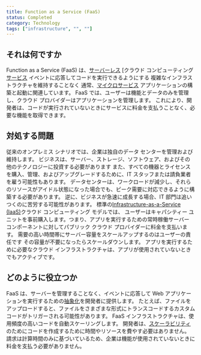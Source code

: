 ```yaml
---
title: Function as a Service (FaaS)
status: Completed
category: Technology
tags: ["infrastructure", "", ""]
---
```


## それは何ですか

Function as a Service (FaaS) は、[サーバーレス](/serverless/) [クラウド コンピューティング<x id="4 "/> [サービス](/service/)
イベントに応答してコードを実行できるようにする
複雑なインフラストラクチャを維持することなく
通常、[マイクロサービス](/microservices/) アプリケーションの構築と起動に関連しています。
FaaS では、ユーザーは機能とデータのみを管理し、クラウド プロバイダーはアプリケーションを管理します。
これにより、開発者は、コードが実行されていないときにサービスに料金を支払うことなく、必要な機能を取得できます。

## 対処する問題

従来のオンプレミス シナリオでは、企業は独自のデータ センターを管理および維持します。
ビジネスは、サーバー、ストレージ、ソフトウェア、およびその他のテクノロジーに投資する必要があります
また、すべての機器とライセンスを購入、管理、およびアップグレードするために、IT スタッフまたは請負業者を雇う可能性もあります。
データセンターは、ワークロードが減少し、それらのリソースがアイドル状態になった場合でも、ピーク需要に対応できるように構築する必要があります。
逆に、ビジネスが急速に成長する場合、IT 部門は追いつくのに苦労する可能性があります。
標準の[Infrastructure-as-a-Service (IaaS)](/infrastructure-as-a-service/)クラウド コンピューティング モデルでは、
ユーザーはキャパシティー ユニットを事前購入します。つまり、アプリを実行するための常時稼働サーバー コンポーネントに対してパブリック クラウド プロバイダーに料金を支払います。
需要の高い時間帯にサーバー容量をスケールアップするのはユーザーの責任です
その容量が不要になったらスケールダウンします。
アプリを実行するために必要なクラウド インフラストラクチャは、アプリが使用されていないときでもアクティブです。

## どのように役立つか

FaaS は、サーバーを管理することなく、イベントに応答して Web アプリケーションを実行するための[抽象化](/abstraction/)を開発者に提供します。
たとえば、ファイルをアップロードすると、ファイルをさまざまな形式にトランスコードするカスタム コードがトリガーされる可能性があります。
FaaS インフラストラクチャは、使用頻度の高いコードを自動スケーリングします。
開発者は、[スケーラビリティ](/scalability/)のためにコードを作成するために時間やリソースを費やす必要はありません。
請求は計算時間のみに基づいているため、企業は機能が使用されていないときに料金を支払う必要がありません。
